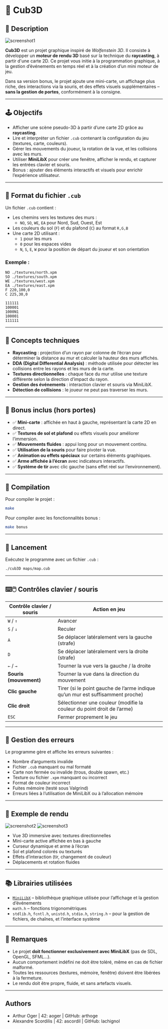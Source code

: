 # 🧱 Cub3D

## 🎯 Description

![screenshot1](https://github.com/user-attachments/assets/7c1e6b9f-6f53-4d28-8886-95dcbaed6795)

**Cub3D** est un projet graphique inspiré de *Wolfenstein 3D*. Il consiste à développer un **moteur de rendu 3D** basé sur la technique du **raycasting**, à partir d'une carte 2D. Ce projet vous initie à la programmation graphique, à la gestion d’événements en temps réel et à la création d’un mini moteur de jeu.

Dans sa version bonus, le projet ajoute une mini-carte, un affichage plus riche, des interactions via la souris, et des effets visuels supplémentaires – **sans la gestion de portes**, conformément à la consigne.

---

## 🕹️ Objectifs

- Afficher une scène pseudo-3D à partir d’une carte 2D grâce au **raycasting**.
- Lire et interpréter un fichier `.cub` contenant la configuration du jeu (textures, carte, couleurs).
- Gérer les mouvements du joueur, la rotation de la vue, et les collisions avec les murs.
- Utiliser **MiniLibX** pour créer une fenêtre, afficher le rendu, et capturer les entrées clavier et souris.
- Bonus : ajouter des éléments interactifs et visuels pour enrichir l’expérience utilisateur.

---

## 📁 Format du fichier `.cub`

Un fichier `.cub` contient :

- Les chemins vers les textures des murs :
  - `NO`, `SO`, `WE`, `EA` pour Nord, Sud, Ouest, Est
- Les couleurs du sol (`F`) et du plafond (`C`) au format `R,G,B`
- Une carte 2D utilisant :
  - `1` pour les murs
  - `0` pour les espaces vides
  - `N`, `S`, `E`, `W` pour la position de départ du joueur et son orientation

### Exemple :
```
NO ./textures/north.xpm
SO ./textures/south.xpm
WE ./textures/west.xpm
EA ./textures/east.xpm
F 220,100,0
C 225,30,0

111111
100001
1000N1
100001
111111
```

---

## 🧠 Concepts techniques

- **Raycasting** : projection d’un rayon par colonne de l’écran pour déterminer la distance au mur et calculer la hauteur des murs affichés.
- **DDA (Digital Differential Analysis)** : méthode utilisée pour détecter les collisions entre les rayons et les murs de la carte.
- **Textures directionnelles** : chaque face du mur utilise une texture différente selon la direction d’impact du rayon.
- **Gestion des événements** : interaction clavier et souris via MiniLibX.
- **Détection de collisions** : le joueur ne peut pas traverser les murs.

---

## 🧩 Bonus inclus (hors portes)

- ✅ **Mini-carte** : affichée en haut à gauche, représentant la carte 2D en direct.
- ✅ **Textures de sol et plafond** ou effets visuels pour améliorer l’immersion.
- ✅ **Mouvements fluides** : appui long pour un mouvement continu.
- ✅ **Utilisation de la souris** pour faire pivoter la vue.
- ✅ **Animation ou effets spéciaux** sur certains éléments graphiques.
- ✅ **Arme affichée à l’écran** avec indicateurs interactifs.
- ✅ **Système de tir** avec clic gauche (sans effet réel sur l’environnement).

---

## 🔨 Compilation

Pour compiler le projet :

```bash
make
```

Pour compiler avec les fonctionnalités bonus :

```bash
make bonus
```

---

## 🚀 Lancement

Exécutez le programme avec un fichier `.cub` :

```bash
./cub3D maps/map.cub
```

---

## ⌨️🖱️ Contrôles clavier / souris

| Contrôle clavier / souris   | Action en jeu                                                                 |
|-----------------------------|-------------------------------------------------------------------------------|
| `W` / `↑`                   | Avancer                                                                      |
| `S` / `↓`                   | Reculer                                                                      |
| `A`                         | Se déplacer latéralement vers la gauche (strafe)                             |
| `D`                         | Se déplacer latéralement vers la droite (strafe)                             |
| `←` / `→`                   | Tourner la vue vers la gauche / la droite                                   |
| **Souris (mouvement)**      | Tourner la vue dans la direction du mouvement                               |
| **Clic gauche**             | Tirer (si le point gauche de l’arme indique qu’un mur est suffisamment proche) |
| **Clic droit**              | Sélectionner une couleur (modifie la couleur du point droit de l’arme)       |
| `ESC`                       | Fermer proprement le jeu                                                     |

---

## 🔎 Gestion des erreurs

Le programme gère et affiche les erreurs suivantes :

- Nombre d’arguments invalide
- Fichier `.cub` manquant ou mal formaté
- Carte non fermée ou invalide (trous, double spawn, etc.)
- Texture ou fichier `.xpm` manquant ou incorrect
- Format de couleur incorrect
- Fuites mémoire (testé sous Valgrind)
- Erreurs liées à l’utilisation de MiniLibX ou à l’allocation mémoire

---

## 🧪 Exemple de rendu

![screenshot2](https://github.com/user-attachments/assets/9ac36d4e-dc68-4eaf-b983-f46dbe28445c)
![screenshot3](https://github.com/user-attachments/assets/bab21e81-d194-424c-b4f6-578d57de838e)


- Vue 3D immersive avec textures directionnelles
- Mini-carte active affichée en bas à gauche
- Curseur dynamique et arme à l’écran
- Sol et plafond colorés ou texturés
- Effets d’interaction (tir, changement de couleur)
- Déplacements et rotation fluides

---

## 📚 Librairies utilisées

- [`MiniLibX`](https://harm-smits.github.io/42docs/libs/minilibx) – bibliothèque graphique utilisée pour l’affichage et la gestion d’événements
- `math.h` – fonctions trigonométriques
- `stdlib.h`, `fcntl.h`, `unistd.h`, `stdio.h`, `string.h` – pour la gestion de fichiers, de chaînes, et l’interface système

---

## 📌 Remarques

- Le projet **doit fonctionner exclusivement avec MiniLibX** (pas de SDL, OpenGL, SFML…).
- Aucun comportement indéfini ne doit être toléré, même en cas de fichier malformé.
- Toutes les ressources (textures, mémoire, fenêtre) doivent être libérées à la fermeture.
- Le rendu doit être propre, fluide, et sans artefacts visuels.

---

## Authors
- Arthur Oger | 42: aoger | GitHub: arthoge
- Alexandre Scordilis | 42: ascordil | GitHub: lachignol
